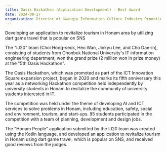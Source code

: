 ```yaml
---
title: Oasis Hackathon (Application Development) - Best Award
date: 2024-08-27
organization: Director of Gwangju Information Culture Industry Promotion Agency
---
```

Developing an application to revitalize tourism in Honam area by utilizing dart game travel that is popular on SNS


<!--more-->

The "IJ20" team (Choi Hong-seok, Heo Wan, Jinkyu Lee, and Cho Dae-in), consisting of students from Chonbuk National University's IT information engineering department, won the grand prize (2 million won in prize money) at the "5th Oasis Hackathon".

The Oasis Hackathon, which was promoted as part of the ICT Innovation Square expansion project, began in 2020 and marks its fifth anniversary this year as a networking Hackathon competition held independently by university students in Honam to revitalize the community of university students interested in IT.

The competition was held under the theme of developing AI and ICT services to solve problems in Honam, including education, safety, social and environment, tourism, and start-ups. 85 students participated in the competition with a team of planning, development and design jobs.

The "Honam People" application submitted by the IJ20 team was created using the Kotlin language, and developed an application to revitalize tourism in Honam using dart game travel, which is popular on SNS, and received good reviews from the judges.
